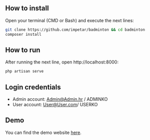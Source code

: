 ## How to install

Open your terminal (CMD or Bash) and execute the next lines:
```bash
git clone https://github.com/impetar/badminton && cd badminton
composer install
```

## How to run

After running the next line, open http://localhost:8000:
```bash
php artisan serve
```

## Login credentials

* Admin account: Admin@Admin.hr / ADMINKO
* User account: User@User.com/ USERKO

## Demo
You can find the demo website [here](https://badminton.jvjetar.com).
